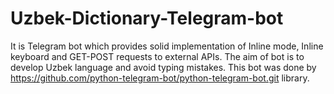 # Uzbek-Dictionary-Telegram-bot
 It is Telegram bot which provides solid implementation of Inline mode, Inline keyboard and GET-POST requests to external APIs.
 The aim of bot is to develop Uzbek language and avoid typing mistakes.
 This bot was done by https://github.com/python-telegram-bot/python-telegram-bot.git library.
